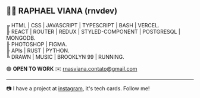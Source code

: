 👨‍🚀 RAPHAEL VIANA (rnvdev) <br>
---
╔  HTML | CSS | JAVASCRIPT | TYPESCRIPT | BASH | VERCEL.<br>
╟ REACT | ROUTER | REDUX | STYLED-COMPONENT | POSTGRESQL | MONGODB.<br>
╟ PHOTOSHOP | FIGMA.<br>
╟ APIs | RUST | PYTHON.<br>
╚ DRAWN | MUSIC | BROOKLYN 99 | RUNNING.<br>

🟢  **OPEN TO WORK**
✉️ rnasviana.contato@gmail.com

---

📷 I have a project at <a href="http://instagram.com/rnvdev>instagram">instagram</a>, it's tech cards. Follow me!
